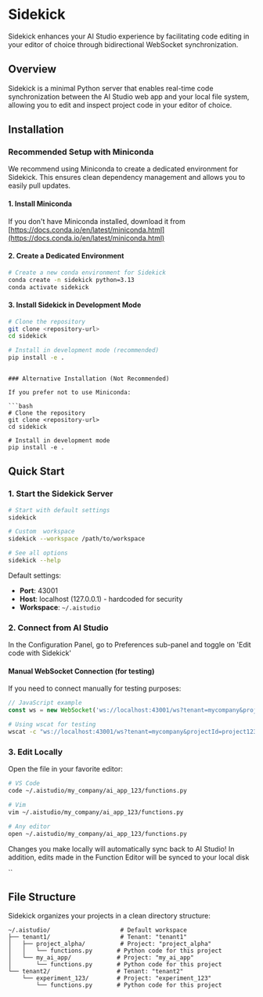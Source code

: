 # Sidekick

Sidekick enhances your AI Studio experience by facilitating code editing in your editor of choice through bidirectional WebSocket synchronization.

## Overview

Sidekick is a minimal Python server that enables real-time code synchronization between the AI Studio web app and your local file system, allowing you to edit and inspect project code in your editor of choice.

## Installation

### Recommended Setup with Miniconda

We recommend using Miniconda to create a dedicated environment for Sidekick. This ensures clean dependency management and allows you to easily pull updates.

#### 1. Install Miniconda

If you don't have Miniconda installed, download it from [https://docs.conda.io/en/latest/miniconda.html](https://docs.conda.io/en/latest/miniconda.html)

#### 2. Create a Dedicated Environment

```bash
# Create a new conda environment for Sidekick
conda create -n sidekick python=3.13
conda activate sidekick
```

#### 3. Install Sidekick in Development Mode

```bash
# Clone the repository
git clone <repository-url>
cd sidekick

# Install in development mode (recommended)
pip install -e .
```

```

### Alternative Installation (Not Recommended)

If you prefer not to use Miniconda:

```bash
# Clone the repository
git clone <repository-url>
cd sidekick

# Install in development mode
pip install -e .
```

## Quick Start

### 1. Start the Sidekick Server

```bash
# Start with default settings
sidekick

# Custom  workspace
sidekick --workspace /path/to/workspace

# See all options
sidekick --help
```

Default settings:
- **Port**: 43001
- **Host**: localhost (127.0.0.1) - hardcoded for security
- **Workspace**: `~/.aistudio`

### 2. Connect from AI Studio

In the Configuration Panel, go to Preferences sub-panel and toggle on 'Edit code with Sidekick'

#### Manual WebSocket Connection (for testing)

If you need to connect manually for testing purposes:

```javascript
// JavaScript example
const ws = new WebSocket('ws://localhost:43001/ws?tenant=mycompany&projectId=project123&sidekickVersion=1.0.0');
```

```bash
# Using wscat for testing
wscat -c "ws://localhost:43001/ws?tenant=mycompany&projectId=project123&sidekickVersion=1.0.0"
```

### 3. Edit Locally

Open the file in your favorite editor:

```bash
# VS Code
code ~/.aistudio/my_company/ai_app_123/functions.py

# Vim
vim ~/.aistudio/my_company/ai_app_123/functions.py

# Any editor
open ~/.aistudio/my_company/ai_app_123/functions.py
```

Changes you make locally will automatically sync back to AI Studio! In addition, edits made in the Function Editor
will be synced to your local disk

``

## File Structure

Sidekick organizes your projects in a clean directory structure:

```
~/.aistudio/                    # Default workspace
├── tenant1/                    # Tenant: "tenant1"
│   ├── project_alpha/          # Project: "project_alpha"
│   │   └── functions.py       # Python code for this project
│   └── my_ai_app/             # Project: "my_ai_app"
│       └── functions.py       # Python code for this project
└── tenant2/                   # Tenant: "tenant2"
    └── experiment_123/        # Project: "experiment_123"
        └── functions.py       # Python code for this project
```